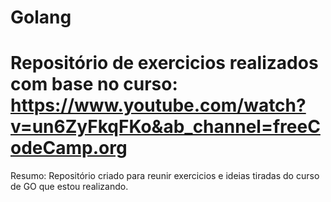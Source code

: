 # Golang

# Repositório de exercicios realizados com base no curso: https://www.youtube.com/watch?v=un6ZyFkqFKo&ab_channel=freeCodeCamp.org

Resumo: Repositório criado para reunir exercicios e ideias tiradas do curso de GO que estou realizando.
